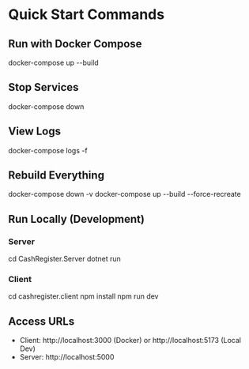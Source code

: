 # Quick Start Commands

## Run with Docker Compose
docker-compose up --build

## Stop Services
docker-compose down

## View Logs
docker-compose logs -f

## Rebuild Everything
docker-compose down -v
docker-compose up --build --force-recreate

## Run Locally (Development)

### Server
cd CashRegister.Server
dotnet run

### Client
cd cashregister.client
npm install
npm run dev

## Access URLs
- Client: http://localhost:3000 (Docker) or http://localhost:5173 (Local Dev)
- Server: http://localhost:5000
